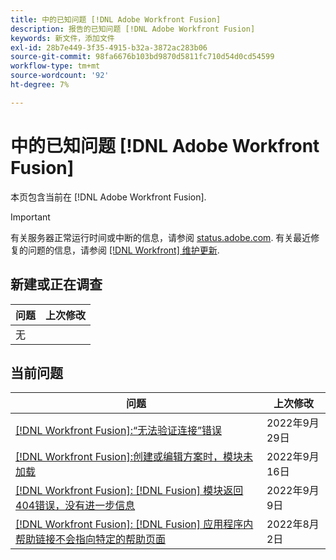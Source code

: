 ```yaml
---
title: 中的已知问题 [!DNL Adobe Workfront Fusion]
description: 报告的已知问题 [!DNL Adobe Workfront Fusion]
keywords: 新文件，添加文件
exl-id: 28b7e449-3f35-4915-b32a-3872ac283b06
source-git-commit: 98fa6676b103bd9870d5811fc710d54d0cd54599
workflow-type: tm+mt
source-wordcount: '92'
ht-degree: 7%

---
```


# 中的已知问题 [!DNL Adobe Workfront Fusion]

本页包含当前在 [!DNL Adobe Workfront Fusion].

>[!IMPORTANT]
>
>有关服务器正常运行时间或中断的信息，请参阅 [status.adobe.com](https://status.adobe.com). 有关最近修复的问题的信息，请参阅 [[!DNL Workfront] 维护更新](../maintenance/current-updates.md).

## 新建或正在调查

| **问题** | **上次修改** |
|-----------------------------------------------------------------------------------|-------------------|
| 无 |  |

## 当前问题

| **问题** | **上次修改** |
|-----------------------------------------------------------------------------------|-------------------|
| [[!DNL Workfront Fusion]:“无法验证连接”错误](known-issues-workfront-fusion/fusion-401-error-must-reauthenicate-connection.md) | 2022年9月29日 |
| [[!DNL Workfront Fusion]:创建或编辑方案时，模块未加载](known-issues-workfront-fusion/fusion-module-does-not-load.md) | 2022年9月16日 |
| [[!DNL Workfront Fusion]: [!DNL Fusion] 模块返回404错误，没有进一步信息](known-issues-workfront-fusion/fusion-404-error-no-description.md) | 2022年9月9日 |
| [[!DNL Workfront Fusion]: [!DNL Fusion] 应用程序内帮助链接不会指向特定的帮助页面](known-issues-workfront-fusion/help-links-in-modules-not-working.md) | 2022年8月2日 |
